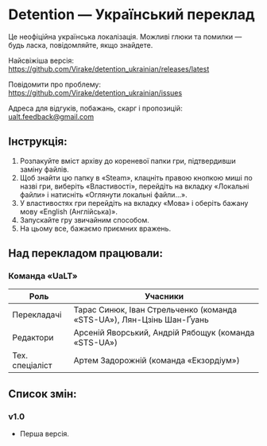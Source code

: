 # Detention — Український переклад

Це неофіційна українська локалізація. Можливі глюки та помилки — будь ласка, повідомляйте, якщо знайдете.

Найсвіжіша версія: https://github.com/Virake/detention_ukrainian/releases/latest

Повідомити про проблему: https://github.com/Virake/detention_ukrainian/issues

Адреса для відгуків, побажань, скарг і пропозицій: [ualt.feedback@gmail.com](mailto:ualt.feedback@gmail.com)

## Інструкція:

1) Розпакуйте вміст архіву до кореневої папки гри, підтвердивши заміну файлів.
2) Щоб знайти цю папку в «Steam», клацніть правою кнопкою миші по назві гри, виберіть «Властивості», перейдіть на вкладку «Локальні файли» і натисніть «Оглянути локальні файли…».
3) У властивостях гри перейдіть на вкладку «Мова» і оберіть бажану мову «English (Англійська)».
4) Запускайте гру звичайним способом.
5) На цьому все, бажаємо приємних вражень.

## Над перекладом працювали:

### Команда «UaLT»

| Роль            | Учасники                                                              |
| --------------- | --------------------------------------------------------------------- |
| Перекладачі     | Тарас Синюк, Іван Стрельченко (команда «STS-UA»), Лян-Цзінь Шан-Ґуань |
| Редактори       | Арсеній Яворський, Андрій Рябощук (команда «STS-UA»)                  |
| Тех. спеціаліст | Артем Задорожній (команда «Екзордіум»)                                |

## Список змін:

### v1.0

- Перша версія.
